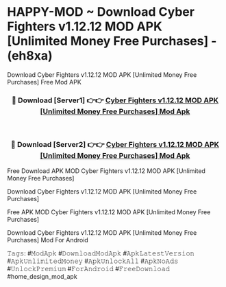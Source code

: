 # HAPPY-MOD ~ Download Cyber Fighters v1.12.12 MOD APK [Unlimited Money Free Purchases] - (eh8xa)
Download Cyber Fighters v1.12.12 MOD APK [Unlimited Money Free Purchases] Free Mod APK

<div align="center">
<h3>🔴 Download [Server1] 👉👉 <a href="https://apk-comot.site?title=Cyber_Fighters_v1.12.12_MOD_APK_[Unlimited_Money_Free_Purchases]">Cyber Fighters v1.12.12 MOD APK [Unlimited Money Free Purchases] Mod Apk</a></h3><br>

<h3>🔴 Download [Server2] 👉👉 <a href="https://apk-comot.site?title=Cyber_Fighters_v1.12.12_MOD_APK_[Unlimited_Money_Free_Purchases]">Cyber Fighters v1.12.12 MOD APK [Unlimited Money Free Purchases] Mod Apk</a></h3>
</div>


Free Download APK MOD Cyber Fighters v1.12.12 MOD APK [Unlimited Money Free Purchases]

Download Cyber Fighters v1.12.12 MOD APK [Unlimited Money Free Purchases] 

Free APK MOD Cyber Fighters v1.12.12 MOD APK [Unlimited Money Free Purchases] 

Download Cyber Fighters v1.12.12 MOD APK [Unlimited Money Free Purchases] Mod For Android

𝚃𝚊𝚐𝚜: #𝙼𝚘𝚍𝙰𝚙𝚔 #𝙳𝚘𝚠𝚗𝚕𝚘𝚊𝚍𝙼𝚘𝚍𝙰𝚙𝚔 #𝙰𝚙𝚔𝙻𝚊𝚝𝚎𝚜𝚝𝚅𝚎𝚛𝚜𝚒𝚘𝚗 #𝙰𝚙𝚔𝚄𝚗𝚕𝚒𝚖𝚒𝚝𝚎𝚍𝙼𝚘𝚗𝚎𝚢 #𝙰𝚙𝚔𝚄𝚗𝚕𝚘𝚌𝚔𝙰𝚕𝚕 #𝙰𝚙𝚔𝙽𝚘𝙰𝚍𝚜 #𝚄𝚗𝚕𝚘𝚌𝚔𝙿𝚛𝚎𝚖𝚒𝚞𝚖 #𝙵𝚘𝚛𝙰𝚗𝚍𝚛𝚘𝚒𝚍 #𝙵𝚛𝚎𝚎𝙳𝚘𝚠𝚗𝚕𝚘𝚊𝚍 #home_design_mod_apk